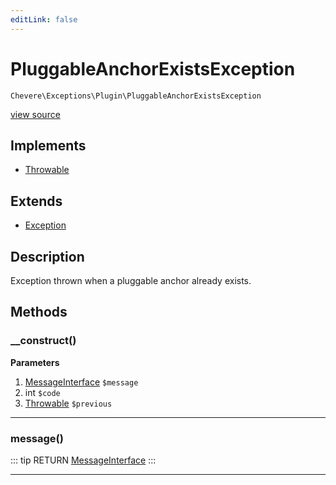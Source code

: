 ```yaml
---
editLink: false
---
```


# PluggableAnchorExistsException

`Chevere\Exceptions\Plugin\PluggableAnchorExistsException`

[view source](https://github.com/chevere/chevere/blob/master/exceptions/Plugin/PluggableAnchorExistsException.php)

## Implements

- [Throwable](https://www.php.net/manual/class.throwable)

## Extends

- [Exception](../Core/Exception.md)

## Description

Exception thrown when a pluggable anchor already exists.

## Methods

### __construct()

**Parameters**

1. [MessageInterface](../../Interfaces/Message/MessageInterface.md) `$message`
2. int `$code`
3. [Throwable](https://www.php.net/manual/class.throwable) `$previous`

---

### message()

::: tip RETURN
[MessageInterface](../../Interfaces/Message/MessageInterface.md)
:::

---

